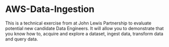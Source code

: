 # AWS-Data-Ingestion
This is a technical exercise from at John Lewis Partnership to evaluate potential new candidate Data Engineers. It will allow you to demonstrate that you know how to, acquire and explore a dataset, ingest data, transform data and query data.
